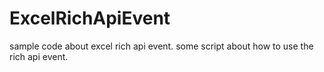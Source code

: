 # ExcelRichApiEvent
sample code about excel rich api event.
some script about how to use the rich api event.
